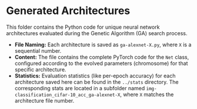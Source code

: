 # Generated Architectures

This folder contains the Python code for unique neural network architectures evaluated during the Genetic Algorithm (GA) search process.

*   **File Naming:** Each architecture is saved as `ga-alexnet-X.py`, where `X` is a sequential number.
*   **Content:** The file contains the complete PyTorch code for the `Net` class, configured according to the evolved parameters (chromosome) for that specific architecture.
*   **Statistics:** Evaluation statistics (like per-epoch accuracy) for each architecture saved here can be found in the `../stats` directory. The corresponding stats are located in a subfolder named `img-classification_cifar-10_acc_ga-alexnet-X`, where `X` matches the architecture file number.
